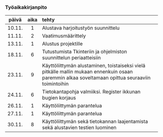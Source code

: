 ### Työaikakirjanpito

| päivä | aika | tehty |
| :----:|:----:| :-----|
|10.11. | 1    | Alustava harjoitustyön suunnittelu
|11.11. | 2    | Vaatimusmäärittely
|13.11. | 1    | Alustus projektille
|18.11. | 6    | Tutustumista Tkinteriin ja ohjelmiston suunnittelun periaatteisiin
|23.11. | 9    | Käyttöliittymän alustaminen, toistaiseksi vielä pitkälle mallin mukaan ennenkuin osaan paremmin alkaa soveltamaan opittua seuraaviin toimintoihin
|24.11. | 6    | Tietokantapohja valmiiksi. Register ikkunan bugien korjaus
|26.11. | 1    | Käyttöliittymän parantelua
|27.11. | 1    | Käyttöliittymän parantelua
|30.11. | 8    | Käyttöliittymän sekä tietokannan laajentamista sekä alustavien testien luominen
